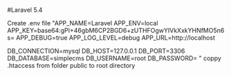 #Laravel 5.4

Create .env file
"APP_NAME=Laravel
APP_ENV=local
APP_KEY=base64:gPI+46gbM6CP2BGD6+zUTHFOgwYIVkXxkYHNfMO5n6s=
APP_DEBUG=true
APP_LOG_LEVEL=debug
APP_URL=http://localhost

DB_CONNECTION=mysql
DB_HOST=127.0.0.1
DB_PORT=3306
DB_DATABASE=simplecms
DB_USERNAME=root
DB_PASSWORD=
"
coppy .htaccess from folder public to root directory
